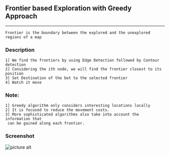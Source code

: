 
## Frontier based Exploration with Greedy Approach ##
--------------------------------

	Frontier is the boundary between the explored and the unexplored regions of a map


### Description ###

	1] We find the frontiers by using Edge Detection followed by Contour detection
	2] Considering the ith node, we will find the frontier closest to its position
	3] Set Destination of the bot to the selected frontier
	4] Watch it move
	
### Note: ###

	1] Greedy algorithm only considers interesting locations locally
	2] It is focused to reduce the movement costs. 
	3] More sophisticated algorithms also take into account the information that
  	 can be gained along each frontier.

### Screenshot ###

![picture alt]( https://raw.githubusercontent.com/utortuga/relay_plura/master/screenshots/frontier_based_greedy.png  "Greedy Frontier GNUPlot" )

